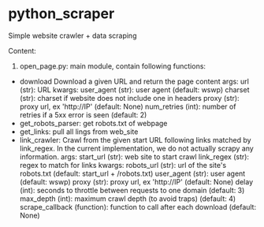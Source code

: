# python_scraper
Simple website crawler + data scraping

Content:
1) open_page.py: main module, contain following functions:
  - download
Download a given URL and return the page content
        args:
            url (str): URL
        kwargs:
            user_agent (str): user agent (default: wswp)
            charset (str): charset if website does not include one in headers
            proxy (str): proxy url, ex 'http://IP' (default: None)
            num_retries (int): number of retries if a 5xx error is seen (default: 2)
  - get_robots_parser: get robots.txt of webpage
  - get_links: pull all lings from web_site
  - link_crawler: Crawl from the given start URL following links matched by link_regex. 
        In the current
        implementation, we do not actually scrapy any information.
        args:
            start_url (str): web site to start crawl
            link_regex (str): regex to match for links
        kwargs:
            robots_url (str): url of the site's robots.txt (default: start_url + /robots.txt)
            user_agent (str): user agent (default: wswp)
            proxy (str): proxy url, ex 'http://IP' (default: None)
            delay (int): seconds to throttle between requests to one domain (default: 3)
            max_depth (int): maximum crawl depth (to avoid traps) (default: 4)
            scrape_callback (function): function to call after each download (default: None)
